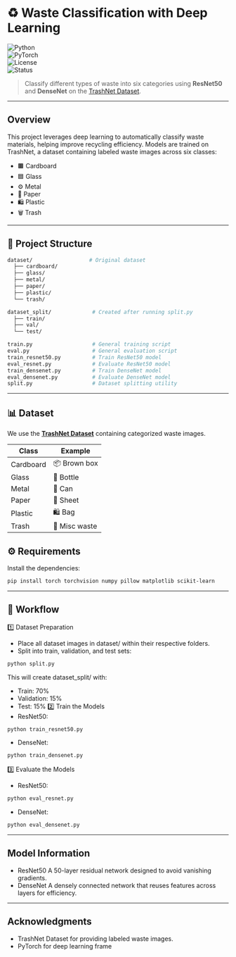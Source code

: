 # ♻️ Waste Classification with Deep Learning  

![Python](https://img.shields.io/badge/Python-3.x-blue?logo=python)  
![PyTorch](https://img.shields.io/badge/PyTorch-2.x-red?logo=pytorch)  
![License](https://img.shields.io/badge/License-MIT-green)  
![Status](https://img.shields.io/badge/Status-Active-success)  

> Classify different types of waste into six categories using **ResNet50** and **DenseNet** on the [TrashNet Dataset](https://github.com/garythung/trashnet).  


------------------------------------------------------------
## Overview
This project leverages deep learning to automatically classify waste materials, helping improve
recycling efficiency. Models are trained on TrashNet, a dataset containing labeled waste images
across six classes:
- 🟫 Cardboard  
- 🟦 Glass  
- ⚙️ Metal  
- 📄 Paper  
- 🛍 Plastic  
- 🗑 Trash  
------------------------------------------------------------
## 📁 Project Structure
```bash
dataset/                  # Original dataset
  ├── cardboard/
  ├── glass/
  ├── metal/
  ├── paper/
  ├── plastic/
  └── trash/

dataset_split/             # Created after running split.py
  ├── train/
  ├── val/
  └── test/

train.py                   # General training script
eval.py                    # General evaluation script
train_resnet50.py          # Train ResNet50 model
eval_resnet.py             # Evaluate ResNet50 model
train_densenet.py          # Train DenseNet model
eval_densenet.py           # Evaluate DenseNet model
split.py                   # Dataset splitting utility
```
------------------------------------------------------------
## 📊 Dataset  

We use the **[TrashNet Dataset](https://github.com/garythung/trashnet)** containing categorized waste images.  

| Class       | Example         |
|-------------|-----------------|
| Cardboard   | 📦 Brown box    |
| Glass       | 🍾 Bottle       |
| Metal       | 🥫 Can          |
| Paper       | 📜 Sheet        |
| Plastic     | 🛍 Bag          |
| Trash       | 🚮 Misc waste   |
## ⚙️ Requirements  

Install the dependencies:  
```bash
pip install torch torchvision numpy pillow matplotlib scikit-learn
```

------------------------------------------------------------
## 🔄 Workflow
1️⃣ Dataset Preparation
- Place all dataset images in dataset/ within their respective folders.
- Split into train, validation, and test sets:
```bash
python split.py
```
This will create dataset_split/ with:
- Train: 70%
- Validation: 15%
- Test: 15%
2️⃣ Train the Models
- ResNet50:
```bash
python train_resnet50.py
```
- DenseNet:
```bash
python train_densenet.py
```
3️⃣ Evaluate the Models
- ResNet50:
```bash
python eval_resnet.py
```
- DenseNet:
```bash
python eval_densenet.py
```
------------------------------------------------------------
## Model Information
- ResNet50 A 50-layer residual network designed to avoid vanishing gradients.
- DenseNet A densely connected network that reuses features across layers for efficiency.
------------------------------------------------------------

## Acknowledgments
- TrashNet Dataset for providing labeled waste images.
- PyTorch for deep learning frame
